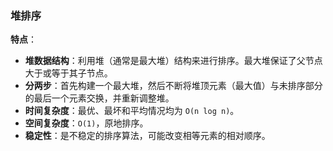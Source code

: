 ### 堆排序

**特点**：

- **堆数据结构**：利用堆（通常是最大堆）结构来进行排序。最大堆保证了父节点大于或等于其子节点。
- **分两步**：首先构建一个最大堆，然后不断将堆顶元素（最大值）与未排序部分的最后一个元素交换，并重新调整堆。
- **时间复杂度**：最优、最坏和平均情况均为 `O(n log n)`。
- **空间复杂度**：`O(1)`，原地排序。
- **稳定性**：是不稳定的排序算法，可能改变相等元素的相对顺序。